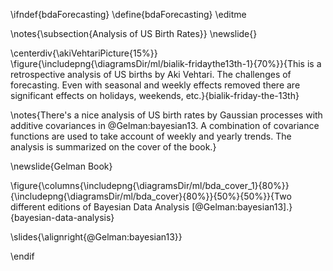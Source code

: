 \ifndef{bdaForecasting}
\define{bdaForecasting}
\editme

\notes{\subsection{Analysis of US Birth Rates}}
\newslide{}

\centerdiv{\akiVehtariPicture{15%}}
\figure{\includepng{\diagramsDir/ml/bialik-fridaythe13th-1}{70%}}{This is a retrospective analysis of US births by Aki Vehtari. The challenges of forecasting. Even with seasonal and weekly effects removed there are significant effects on holidays, weekends, etc.}{bialik-friday-the-13th}

\notes{There's a nice analysis of US birth rates by Gaussian processes with additive covariances in @Gelman:bayesian13. A combination of covariance functions are used to take account of weekly and yearly trends. The analysis is summarized on the cover of the book.}

\newslide{Gelman Book}

\figure{\columns{\includepng{\diagramsDir/ml/bda_cover_1}{80%}}{\includepng{\diagramsDir/ml/bda_cover}{80%}}{50%}{50%}}{Two different editions of Bayesian Data Analysis [@Gelman:bayesian13].}{bayesian-data-analysis}

\slides{\alignright{@Gelman:bayesian13}}

\endif
